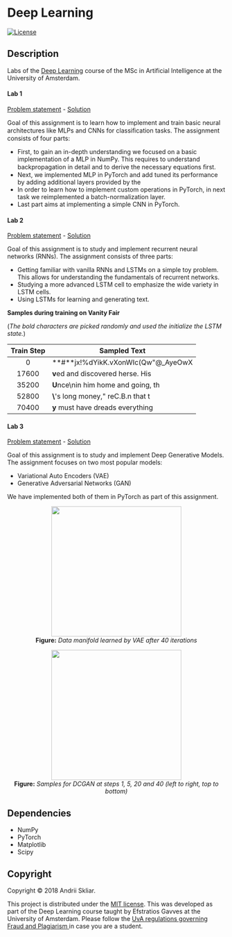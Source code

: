 # Deep Learning
[![License](http://img.shields.io/:license-mit-blue.svg)](LICENSE)

## Description

Labs of the [Deep Learning](http://studiegids.uva.nl/xmlpages/page/2018-2019/zoek-vak/vak/63164) course of the MSc in Artificial Intelligence at the University of Amsterdam.

#### Lab 1

[Problem statement](https://github.com/askliar/deep_learning/blob/master/assignment_1/assignment_1.pdf) - [Solution](https://github.com/askliar/deep_learning/blob/master/assignment_1/Skliar_11636785_hw1.pdf)

Goal of this assignment is to learn how to implement and train basic neural architectures like MLPs and CNNs for classiﬁcation tasks. The assignment consists of four parts:

- First, to gain an in-depth understanding we focused on a basic implementation of a MLP in NumPy. This requires to understand backpropagation in detail and to derive the necessary equations ﬁrst.
- Next, we implemented MLP in PyTorch and add tuned its performance by adding additional layers provided by the 
- In order to learn how to implement custom operations in PyTorch, in next task we reimplemented a batch-normalization layer.
- Last part aims at implementing a simple CNN in PyTorch.

#### Lab 2

[Problem statement](https://github.com/askliar/deep_learning/blob/master/assignment_2/assignment_2.pdf) - [Solution](https://github.com/askliar/deep_learning/blob/master/assignment_2/Skliar_11636785_hw2.pdf)

Goal of this assignment is to study and implement recurrent neural networks (RNNs).
The assignment consists of three parts:

- Getting familiar with vanilla RNNs and LSTMs on a simple toy problem. This allows for understanding the fundamentals of recurrent networks. 
- Studying a more advanced LSTM cell to emphasize the wide variety in LSTM cells. 
- Using LSTMs for learning and generating text. 

**Samples during training on Vanity Fair**

(*The bold characters are picked randomly and used the initialize the LSTM state.*)

|Train Step | Sampled Text |
|:-------------------------:|-------------------------|
|0 | **#**jx!\%dYikK.vXonWIc(Qw"@\_AyeOwX|
|17600 | **v**ed and discovered herse. His|
|35200 | **U**nce\nin him home and going, th |
|52800 | **\\**'s long money," reC.B.n that t |
|70400 | **y** must have dreads everything|

#### Lab 3

[Problem statement](https://github.com/askliar/deep_learning/blob/master/assignment_3/assignment_3.pdf) - [Solution](https://github.com/askliar/deep_learning/blob/master/assignment_2/Skliar_11636785_hw3.pdf)

Goal of this assignment is to study and implement Deep Generative Models. The assignment focuses on two most popular models:

- Variational Auto Encoders (VAE)
- Generative Adversarial Networks (GAN)

We have implemented both of them in PyTorch as part of this assignment. 

<p align="center">
  <img src="https://cdn.pbrd.co/images/HVbgXvj.png" width="300" /><br />
  <b>Figure:</b><i> Data manifold learned by VAE after 40 iterations</i>
</p>

<p align="center">
  <img src="https://cdn.pbrd.co/images/HVbhkKF.png" width="300" /><br />
  <b>Figure:</b><i> Samples for DCGAN at steps 1, 5, 20 and 40 (left to right, top to bottom)</i>
</p>

## Dependencies

- NumPy
- PyTorch
- Matplotlib
- Scipy

## Copyright

Copyright © 2018 Andrii Skliar.

<p align=“justify”>
This project is distributed under the <a href=“LICENSE”>MIT license</a>. This was developed as part of the Deep Learning course taught by Efstratios Gavves at the University of Amsterdam. Please follow the <a href="http://student.uva.nl/en/content/az/plagiarism-and-fraud/plagiarism-and-fraud.html"> UvA regulations governing Fraud and Plagiarism </a> in case you are a student.
</p>
